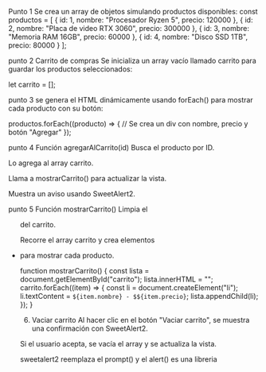 

Punto 1
Se crea un array de objetos simulando productos disponibles:
const productos = [
  { id: 1, nombre: "Procesador Ryzen 5", precio: 120000 },
  { id: 2, nombre: "Placa de video RTX 3060", precio: 300000 },
  { id: 3, nombre: "Memoria RAM 16GB", precio: 60000 },
  { id: 4, nombre: "Disco SSD 1TB", precio: 80000 }
];

punto 2 Carrito de compras
Se inicializa un array vacío llamado carrito para guardar los productos seleccionados:


let carrito = [];


punto 3 
se genera el HTML dinámicamente usando forEach() para mostrar cada producto con su botón:


productos.forEach((producto) => {
  // Se crea un div con nombre, precio y botón "Agregar"
});

punto 4
Función agregarAlCarrito(id)
Busca el producto por ID.

Lo agrega al array carrito.

Llama a mostrarCarrito() para actualizar la vista.

Muestra un aviso usando SweetAlert2.

punto 5
 Función mostrarCarrito()
Limpia el <ul> del carrito.

Recorre el array carrito y crea elementos <li> para mostrar cada producto.

function mostrarCarrito() {
  const lista = document.getElementById("carrito");
  lista.innerHTML = "";
  carrito.forEach((item) => {
    const li = document.createElement("li");
    li.textContent = `${item.nombre} - $${item.precio}`;
    lista.appendChild(li);
  });
}

6. Vaciar carrito
Al hacer clic en el botón "Vaciar carrito", se muestra una confirmación con SweetAlert2.

Si el usuario acepta, se vacía el array y se actualiza la vista.

sweetalert2 reemplaza el prompt() y el alert() es una libreria